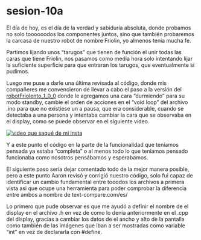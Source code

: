 # sesion-10a
El día de hoy, es el día de la verdad y sabiduría absoluta, donde probamos no solo toooooodos los componentes juntos, sino que también probaremos la carcasa de nuestro robot de nombre Friolin, yo almenos tenia mucha fe. 

Partimos lijando unos “tarugos” que tienen de función el unir todas las caras que tiene Friolin, nos pasamos como media hora solo intentando lijar la suficiente superficie para que entraran los tarugos, que eventualmente sí pudimos.

Luego me puse a darle una última revisada al código, donde mis compañeres me convencieron de llevar a cabo el paso a la versión del [robotFriolento_1_0_0](https://github.com/SebastianSaez1003/dis8645-2025-02-procesos/tree/main/27-SebastianSaez1003/sesion-10a/codigoRobotFriolento_1_0_0) donde le agregamos una cara “durmiendo” para su modo standby, cambie el orden de acciones en el “void loop” del archivo .ino para que no existiese un a pausa, que era considerable, cuando se detectaba a una persona y intentaba cambiar la cara que se observaba en el display, como se puede observar en el siguiente video.

[![video que saqué de mi insta](https://img.youtube.com/vi/mgef-bVR5_4/maxresdefault.jpg)](https://www.youtube.com/shorts/mgef-bVR5_4)

Y a este punto el código en la parte de la funcionalidad que teníamos pensada ya estaba “completa” o al menos todo lo que teníamos pensado funcionaba como nosotros pensábamos y esperabamos.

El siguiente paso sería dejar comentado todo de la mejor manera posible, pero a este punto Aaron revisó y corrigió nuestro código, solo fui capaz de identificar un cambio fundamental entre tooodos los archivos a primera vista asi que ocupe una herramienta para poder comprobar la diferencia entre ambos a nombre de text-compare.com/es/ 

Lo primero que pude observar es que me ayudó a definir el nombre de el display en el archivo .h en vez de como lo denia anteriormente en el .cpp del display, gracias a cambiar los datos de el ancho y alto de la pantalla como también de las imágenes que iban a ser mostradas como variable “int” en vez de declararla con #define.


